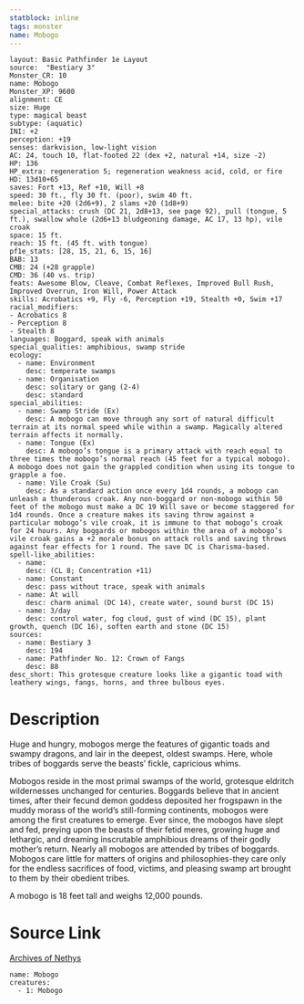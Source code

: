 ```yaml
---
statblock: inline
tags: monster
name: Mobogo
---
```

```statblock
layout: Basic Pathfinder 1e Layout
source:  "Bestiary 3"
Monster_CR: 10
name: Mobogo
Monster_XP: 9600
alignment: CE
size: Huge
type: magical beast
subtype: (aquatic)
INI: +2
perception: +19
senses: darkvision, low-light vision
AC: 24, touch 10, flat-footed 22 (dex +2, natural +14, size -2)
HP: 136
HP_extra: regeneration 5; regeneration weakness acid, cold, or fire
HD: 13d10+65
saves: Fort +13, Ref +10, Will +8
speed: 30 ft., fly 30 ft. (poor), swim 40 ft.
melee: bite +20 (2d6+9), 2 slams +20 (1d8+9)
special_attacks: crush (DC 21, 2d8+13, see page 92), pull (tongue, 5 ft.), swallow whole (2d6+13 bludgeoning damage, AC 17, 13 hp), vile croak
space: 15 ft.
reach: 15 ft. (45 ft. with tongue)
pf1e_stats: [28, 15, 21, 6, 15, 16]
BAB: 13
CMB: 24 (+28 grapple)
CMD: 36 (40 vs. trip)
feats: Awesome Blow, Cleave, Combat Reflexes, Improved Bull Rush, Improved Overrun, Iron Will, Power Attack
skills: Acrobatics +9, Fly -6, Perception +19, Stealth +0, Swim +17
racial_modifiers:
- Acrobatics 8
- Perception 8
- Stealth 8
languages: Boggard, speak with animals
special_qualities: amphibious, swamp stride
ecology:
  - name: Environment
    desc: temperate swamps
  - name: Organisation
    desc: solitary or gang (2-4)
    desc: standard
special_abilities:
  - name: Swamp Stride (Ex)
    desc: A mobogo can move through any sort of natural difficult terrain at its normal speed while within a swamp. Magically altered terrain affects it normally.
  - name: Tongue (Ex)
    desc: A mobogo’s tongue is a primary attack with reach equal to three times the mobogo’s normal reach (45 feet for a typical mobogo). A mobogo does not gain the grappled condition when using its tongue to grapple a foe.
  - name: Vile Croak (Su)
    desc: As a standard action once every 1d4 rounds, a mobogo can unleash a thunderous croak. Any non-boggard or non-mobogo within 50 feet of the mobogo must make a DC 19 Will save or become staggered for 1d4 rounds. Once a creature makes its saving throw against a particular mobogo’s vile croak, it is immune to that mobogo’s croak for 24 hours. Any boggards or mobogos within the area of a mobogo’s vile croak gains a +2 morale bonus on attack rolls and saving throws against fear effects for 1 round. The save DC is Charisma-based.
spell-like_abilities:
  - name:
    desc: (CL 8; Concentration +11)
  - name: Constant
    desc: pass without trace, speak with animals
  - name: At will
    desc: charm animal (DC 14), create water, sound burst (DC 15)
  - name: 3/day
    desc: control water, fog cloud, gust of wind (DC 15), plant growth, quench (DC 16), soften earth and stone (DC 15)
sources:
  - name: Bestiary 3
    desc: 194
  - name: Pathfinder No. 12: Crown of Fangs
    desc: 88
desc_short: This grotesque creature looks like a gigantic toad with leathery wings, fangs, horns, and three bulbous eyes.
```
# Description
Huge and hungry, mobogos merge the features of gigantic toads and swampy dragons, and lair in the deepest, oldest swamps. Here, whole tribes of boggards serve the beasts’ fickle, capricious whims.

Mobogos reside in the most primal swamps of the world, grotesque eldritch wildernesses unchanged for centuries. Boggards believe that in ancient times, after their fecund demon goddess deposited her frogspawn in the muddy morass of the world’s still-forming continents, mobogos were among the first creatures to emerge. Ever since, the mobogos have slept and fed, preying upon the beasts of their fetid meres, growing huge and lethargic, and dreaming inscrutable amphibious dreams of their godly mother’s return. Nearly all mobogos are attended by tribes of boggards. Mobogos care little for matters of origins and philosophies-they care only for the endless sacrifices of food, victims, and pleasing swamp art brought to them by their obedient tribes.

A mobogo is 18 feet tall and weighs 12,000 pounds.
# Source Link
[Archives of Nethys](https://aonprd.com/MonsterDisplay.aspx?ItemName=Mobogo)
```encounter-table
name: Mobogo
creatures:
  - 1: Mobogo
```
